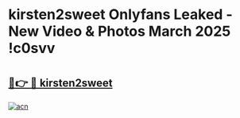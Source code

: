 # kirsten2sweet Onlyfans Leaked - New Video & Photos March 2025 !c0svv

# <h2><a href="https://v4en4i.iuczelnia.edu.pl?title=kirsten2sweet&ref=c0svv">🔗👉 🔴 kirsten2sweet</a></h2>

[![acn](https://github.com/user-attachments/assets/0f9c940e-d8b0-45ae-aac7-cd30a18b3e1c)](https://v4en4i.iuczelnia.edu.pl?title=kirsten2sweet&ref=c0svv)

